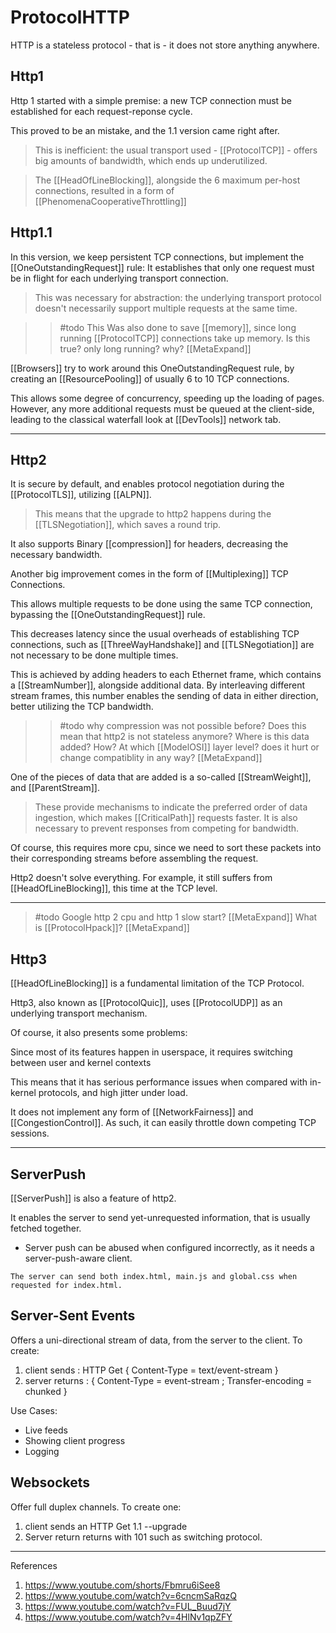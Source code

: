 # ProtocolHTTP

HTTP is a stateless protocol - that is - it does not store anything anywhere.

## Http1

Http 1 started with a simple premise: a new TCP connection must be established for each request-reponse cycle.

This proved to be an mistake, and the 1.1 version came right after.

> This is inefficient: the usual transport used - [[ProtocolTCP]] - offers big amounts of bandwidth, which ends up underutilized.

> The [[HeadOfLineBlocking]], alongside the 6 maximum per-host connections, resulted in a form of [[PhenomenaCooperativeThrottling]]

## Http1.1

In this version, we keep persistent TCP connections, but implement the [[OneOutstandingRequest]] rule: It establishes that only one request must be in flight for each underlying transport connection.

> This was necessary for abstraction: the underlying transport protocol doesn't necessarily support multiple requests at the same time.

>> #todo
     This Was  also done to save [[memory]], since long running [[ProtocolTCP]] connections take up memory.
     Is this true? only long running? why? [[MetaExpand]]

[[Browsers]] try to work around this OneOutstandingRequest rule, by creating an [[ResourcePooling]] of usually 6 to 10 TCP connections.

This allows some degree of concurrency, speeding up the loading of pages. However, any more additional requests must be queued at the client-side, leading to the classical waterfall look at [[DevTools]] network tab.

___

## Http2

It is secure by default, and enables protocol negotiation during the [[ProtocolTLS]], utilizing [[ALPN]].

> This means that the upgrade to http2 happens during the [[TLSNegotiation]], which saves a round trip.

It also supports Binary [[compression]] for headers, decreasing the necessary bandwidth.

Another big improvement comes in the form of [[Multiplexing]] TCP Connections.

This allows multiple requests to be done using the same TCP connection, bypassing the [[OneOutstandingRequest]] rule.

This decreases latency since the usual overheads of establishing TCP connections, such as [[ThreeWayHandshake]] and [[TLSNegotiation]] are not necessary to be done multiple times.

This is achieved by adding headers to each Ethernet frame, which contains a  [[StreamNumber]], alongside additional data. By interleaving different stream frames, this number enables the sending of data in either direction, better utilizing the TCP bandwidth.

>> #todo
    why compression was not possible before? 
    Does this mean that http2 is not stateless anymore? 
    Where is this data added? How? At which [[ModelOSI]] layer level? does it hurt or change compatiblity in any way? [[MetaExpand]]

One of the pieces of data that are added is a so-called [[StreamWeight]], and [[ParentStream]].

> These provide mechanisms to indicate the preferred order of data ingestion, which makes [[CriticalPath]] requests faster.
> It is also necessary to prevent responses from competing for bandwidth.

Of course, this requires more cpu, since we need to sort these packets into their corresponding streams before assembling the request.

Http2 doesn't solve everything. For example, it still suffers from [[HeadOfLineBlocking]], this time at the TCP level.

___
> #todo
    Google http 2 cpu and http 1 slow start?  [[MetaExpand]]
    What is [[ProtocolHpack]]? [[MetaExpand]]

## Http3

[[HeadOfLineBlocking]] is a fundamental limitation of the TCP Protocol.

Http3, also known as [[ProtocolQuic]], uses [[ProtocolUDP]] as an underlying transport mechanism.

Of course, it also presents some problems:

Since most of its features happen in userspace, it requires switching between user and kernel contexts

This means that it has serious performance issues when compared with in-kernel protocols, and high jitter under load.

It does not implement any form of [[NetworkFairness]] and [[CongestionControl]]. As such, it can easily throttle down competing TCP sessions.

___
## ServerPush

[[ServerPush]] is also a feature of http2.

It enables the server to send yet-unrequested information, that is usually fetched together.

* Server push can be abused when configured incorrectly, as it needs a server-push-aware client.

```example
The server can send both index.html, main.js and global.css when requested for index.html.
```

## Server-Sent Events

Offers a uni-directional stream of data, from the server to the client. To create:

1. client sends : HTTP Get { Content-Type = text/event-stream }
2. server returns : { Content-Type = event-stream ; Transfer-encoding = chunked }

Use Cases:

* Live feeds
* Showing client progress
* Logging

## Websockets

Offer full duplex channels. To create one:

1. client sends an HTTP Get 1.1 --upgrade
2. Server return returns with 101 such as switching protocol.

___

References

1. <https://www.youtube.com/shorts/Fbmru6iSee8>
2. <https://www.youtube.com/watch?v=6cncmSaRqzQ>
3. <https://www.youtube.com/watch?v=FUL_Buud7jY>
4. <https://www.youtube.com/watch?v=4HlNv1qpZFY>
